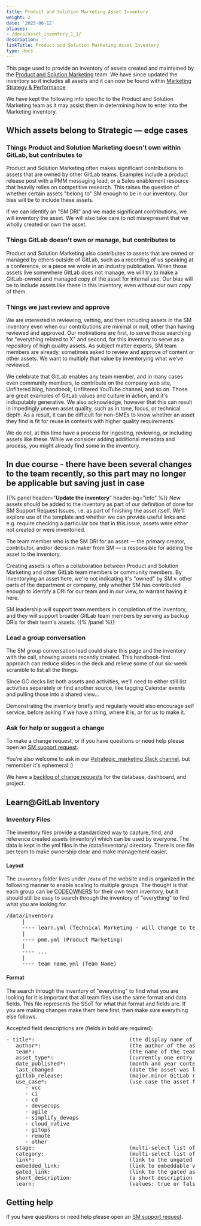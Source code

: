 ```yaml
---
title: Product and Solution Marketing Asset Inventory
weight: 2
date: '2025-06-12'
aliases:
- /docs/asset_inventory_1_1/
description: ''
linkTitle: Product and Solution Marketing Asset Inventory
type: docs
---
```


This page used to provide an inventory of assets created and maintained by the [Product and Solution Marketing](/handbook/marketing/brand-and-product-marketing/product-and-solution-marketing/) team. We have since updated the inventory so it includes all assets and it can now be found within [Marketing Strategy & Performance](/handbook/marketing/strategy-performance/)

We have kept the following info specific to the Product and Solution Marketing team as it may assist them in determining how to enter into the Marketing inventory.

</div>

## Which assets belong to Strategic — edge cases

### Things Product and Solution Marketing doesn't own within GitLab, but contributes to

Product and Solution Marketing often makes significant contributions to assets that are owned by other GitLab teams. Examples include a product release post with a PMM messaging lead, or a Sales enablement resource that heavily relies on competitive research. This raises the question of whether certain assets "belong to" SM enough to be in our inventory. Our bias will be to include these assets.

If we can identify an "SM DRI" and we made significant contributions, we will inventory the asset. We will also take care to not misrepresent that we wholly created or own the asset.

### Things GitLab doesn't own or manage, but contributes to

Product and Solution Marketing also contributes to assets that are owned or managed by others outside of GitLab, such as a recording of us speaking at a conference, or a piece we wrote in an industry publication. When those assets live somewhere GitLab does not manage, we will try to make a GitLab-owned and managed copy of the asset for internal use. Our bias will be to include assets like these in this inventory, even without our own copy of them.

### Things we just review and approve

We are interested in reviewing, vetting, and then including assets in the SM inventory even when our contributions are minimal or null, other than having reviewed and approved. Our motivations are first, to serve those searching for "everything related to X" and second, for this inventory to serve as a repository of high quality assets. As subject matter experts, SM team members are already, sometimes asked to review and approve of content or other assets. We want to multiply that value by inventorying what we've reviewed.

We celebrate that GitLab enables any team member, and in many cases even community members, to contribute on the company web site, Unfiltered blog, handbook, Unfiltered YouTube channel, and so on. Those are great examples of GitLab values and culture in action, and it's indisputably generative. We also acknowledge, however that this can result in impedingly uneven asset quality, such as in tone, focus, or technical depth. As a result, it can be difficult for non-SMEs to know whether an asset they find is fit for reuse in contexts with higher quality requirements.

We do not, at this time have a process for ingesting, reviewing, or including assets like these. While we consider adding additional metadata and process, you might already find some in the inventory.

## In due course - there have been several changes to the team recently, so this part may no longer be applicable but saving just in case

{{% panel header="**Update the inventory**" header-bg="info" %}}
New assets should be added to the inventory as part of our definition of done for SM Support Request Issues, i.e. as part of finishing the asset itself. We'll explore use of the template and whether we can provide useful links and e.g. require checking a particular box that in this issue, assets were either not created or were inventoried.

The team member who is the SM DRI for an asset — the primary creator, contributor, and/or decision maker from SM — is responsible for adding the asset to the inventory.

Creating assets is often a collaboration between Product and Solution Marketing and other GitLab team members or community members. By inventorying an asset here, we're not indicating it's "owned" by SM v. other parts of the department or company, only whether SM has contributed enough to identify a DRI for our team and in our view, to warrant having it here.

SM leadership will support team members in completion of the inventory, and they will support broader GitLab team members by serving as backup DRIs for their team's assets.
{{% /panel %}}

### **Lead a group conversation**

The SM group conversation lead could share this page and the inventory with the call, showing assets recently created. This handbook-first approach can reduce slides in the deck and relieve some of our six-week scramble to list all the things.

Since GC decks list both assets and activities, we'll need to either still list activities separately or find another source, like tagging Calendar events and pulling those into a shared view...

Demonstrating the inventory briefly and regularly would also encourage self service, before asking if we have a thing, where it is, or for us to make it.

### **Ask for help or suggest a change**

To make a change request, or if you have questions or need help please open an [SM support request](https://gitlab.com/gitlab-com/marketing/product-marketing/issues/new?issuable_template=A-SM-Support-Request).

You're also welcome to ask in our [#strategic_marketing Slack channel](https://gitlab.slack.com/archives/CPTKGRXHP), but remember it's ephemeral :)

We have a [backlog of change requests](https://gitlab.com/dashboard/issues?scope=all&utf8=%E2%9C%93&state=all&assignee_username=brianglanz&milestone_title=SM%20-%20Backlog&search=Inventory) for the database, dashboard, and project.

## Learn@GitLab Inventory

### Inventory Files

The inventory files provide a standardized way to capture, find, and reference created assets (inventory) which can be used by everyone. The data is kept in the yml files in the /data/inventory/ directory. There is one file per team to make ownership clear and make management easier.

#### Layout

The `inventory` folder lives under `/data` of the website and is organized in the following manner to enable scaling to multiple groups. The thought is that each group can be [CODEOWNERS](https://docs.gitlab.com/ee/user/project/codeowners/) for their own team inventory, but it should still be easy to search through the inventory of "everything" to find what you are looking for.

<pre>
/data/inventory
     |
     ---- learn.yml (Technical Marketing - will change to team name in another MR)
     |
     ---- pmm.yml (Product Marketing)
     |
     ---- ...
     |
     ---- team_name.yml (Team Name)
</pre>

#### Format

The search through the inventory of "everything" to find what you are looking for it is important that all team files use the same format and data fields. This file represents the SSoT for what that format and fields are. If you are making changes make them here first, then make sure everything else follows.

Accepted field descriptions are (fields in bold are required):

<pre>
- title*:                              (the display name of the asset)
   author*:                            (the author of the asset)
   team*:                              (the name of the team that created the asset)
   asset_type*:                        (currently one entry only. Expect this to grow as teams are added. asset type = video, demo)
   date_published*:                    (month and year content first published. In iso-date format. eg 2020-05)
   last_changed                        (date the asset was last changed)
   gitlab_release:                     (major.minor GitLab release # the asset is built about/on. eg 12.10)
   use_case*:                          (use case the asset focuses on. [Derived from customer use case page](/handbook/marketing/use-cases/). Acceptable values are:   )
      - vcc
      - ci
      - cd
      - devsecops
      - agile
      - simplify_devops
      - cloud_native
      - gitops
      - remote
      - other
   stage:                              (multi-select list of stages the asset focuses on. Values should match main entries in [stages.yml](/data/stages.yml))
   category:                           (multi-select list of categories the asset focuses on. Values should match main entries in [categories.yml](/data/categories.yml))
   link*:                              (link to the ungated asset)
   embedded_link:                      (link to embeddable version of asset - typically for videos and demos)
   gated_link:                         (link to the gated asset)
   short_description:                  (a short description of what the asset is about)
   learn:                              (values: true or false or blank. Does this asset show up on learn@gitlab.com. tech marketing team to add this only please)
</pre>

## Getting help

If you have questions or need help please open an [SM support request](https://gitlab.com/gitlab-com/marketing/product-marketing/issues/new?issuable_template=A-SM-Support-Request).
